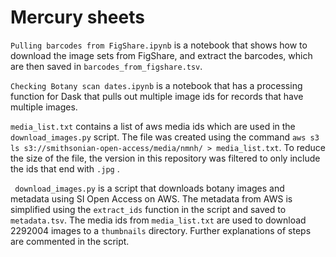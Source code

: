 # Mercury sheets

`Pulling barcodes from FigShare.ipynb` is a notebook that shows how to download the image sets from FigShare, and extract the barcodes, which are then saved in `barcodes_from_figshare.tsv`. 

`Checking Botany scan dates.ipynb` is a notebook that has a processing function for Dask that pulls out multiple image ids for records that have multiple images.
 
`media_list.txt` contains a list of aws media ids which are used in the `download_images.py` script. The file was created using the command `aws s3 ls s3://smithsonian-open-access/media/nmnh/ > media_list.txt`. To reduce the size of the file, the version in this repository was filtered to only include the ids that end with `.jpg` .

` download_images.py` is a script that downloads botany images and metadata using SI Open Access on AWS. The metadata from AWS is simplified using the `extract_ids` function in the script and saved to `metadata.tsv`. The media ids from `media_list.txt` are used to download 2292004 images to a `thumbnails` directory. Further explanations of steps are commented in the script. 